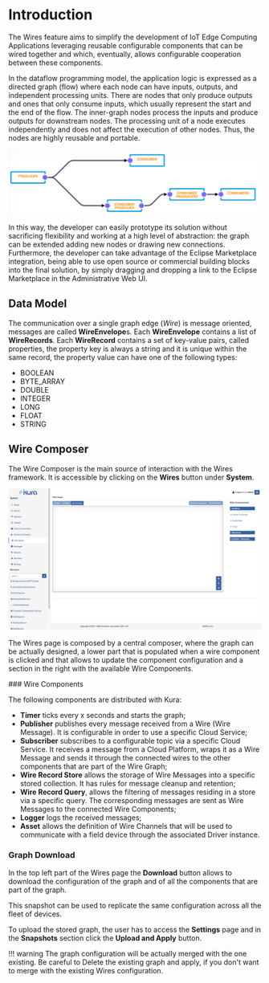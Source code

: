 # Introduction

The Wires feature aims to simplify the development of IoT Edge Computing Applications leveraging reusable configurable components that can be wired together and which, eventually, allows configurable cooperation between these components.

In the dataflow programming model, the application logic is expressed as a directed graph (flow) where each node can have inputs, outputs, and independent processing units. There are nodes that only produce outputs and ones that only consume inputs, which usually represent the start and the end of the flow. The inner-graph nodes process the inputs and produce outputs for downstream nodes. The processing unit of a node executes independently and does not affect the execution of other nodes. Thus, the nodes are highly reusable and portable. 

![Kura Wires](./images/kura-wires.png)

In this way, the developer can easily prototype its solution without sacrificing flexibility and working at a high level of abstraction: the graph can be extended adding new nodes or drawing new connections. Furthermore, the developer can take advantage of the Eclipse Marketplace integration, being able to use open source or commercial building blocks into the final solution, by simply dragging and dropping a link to the Eclipse Marketplace in the Administrative Web UI.



## Data Model

The communication over a single graph edge (_Wire_) is message oriented, messages are called **WireEnvelope**s.
Each **WireEnvelope** contains a list of **WireRecords**.
Each **WireRecord** contains a set of key-value pairs, called properties, the property key is always a string and it is unique within the same record, the property value can have one of the following types:

* BOOLEAN
* BYTE_ARRAY
* DOUBLE
* INTEGER
* LONG
* FLOAT
* STRING



## Wire Composer

The Wire Composer is the main source of interaction with the Wires framework. It is accessible by clicking on the **Wires** button under **System**.

![Wire Composer](./images/wire-composer.png)

The Wires page is composed by a central composer, where the graph can be actually designed, a lower part that is populated when a wire component is clicked and that allows to update the component configuration and a section in the right with the available Wire Components.

### Wire Components

The following components are distributed with Kura:

- **Timer** ticks every x seconds and starts the graph;
- **Publisher** publishes every message received from a Wire (Wire Message). It is configurable in order to use a specific Cloud Service;
- **Subscriber** subscribes to a configurable topic via a specific Cloud Service. It receives a message from a Cloud Platform, wraps it as a Wire Message and sends it through the connected wires to the other components that are part of the Wire Graph;
- **Wire Record Store** allows the storage of Wire Messages into a specific stored collection. It has rules for message cleanup and retention;
- **Wire Record Query**, allows the filtering of messages residing in a store via a specific query. The corresponding messages are sent as Wire Messages to the connected Wire Components;
- **Logger** logs the received messages;
- **Asset** ​allows the definition of Wire Channels that will be used to communicate with a field device through the associated Driver instance.

### Graph Download

In the top left part of the Wires page the **Download** button allows to download the configuration of the graph and of all the components that are part of the graph.

This snapshot can be used to replicate the same configuration across all the fleet of devices.

To upload the stored graph, the user has to access the **Settings** page and in the **Snapshots** section click the **Upload and Apply** button.

!!! warning
    The graph configuration will be actually merged with the one existing. Be careful to Delete the existing graph and apply, if you don't want to merge with the existing Wires configuration.